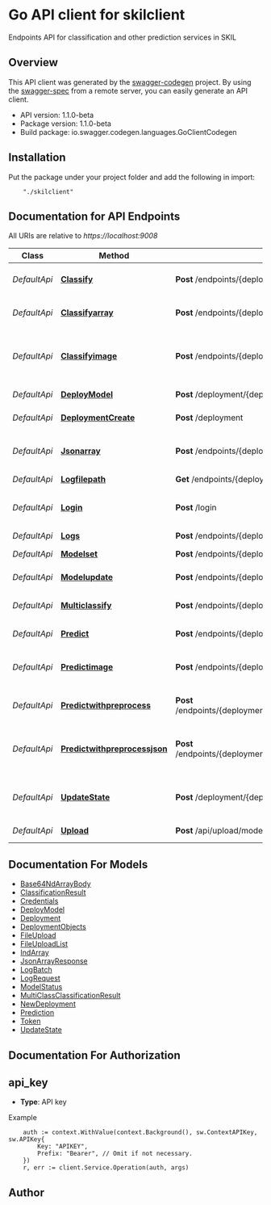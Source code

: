 # Go API client for skilclient

Endpoints API for classification and other prediction services in SKIL

## Overview
This API client was generated by the [swagger-codegen](https://github.com/swagger-api/swagger-codegen) project.  By using the [swagger-spec](https://github.com/swagger-api/swagger-spec) from a remote server, you can easily generate an API client.

- API version: 1.1.0-beta
- Package version: 1.1.0-beta
- Build package: io.swagger.codegen.languages.GoClientCodegen

## Installation
Put the package under your project folder and add the following in import:
```
    "./skilclient"
```

## Documentation for API Endpoints

All URIs are relative to *https://localhost:9008*

Class | Method | HTTP request | Description
------------ | ------------- | ------------- | -------------
*DefaultApi* | [**Classify**](docs/DefaultApi.md#classify) | **Post** /endpoints/{deploymentName}/model/{modelName}/default/classify | Use the deployed model to classify the input
*DefaultApi* | [**Classifyarray**](docs/DefaultApi.md#classifyarray) | **Post** /endpoints/{deploymentName}/model/{modelName}/default/classifyarray | Same as /classify but returns the output as Base64NDArrayBody
*DefaultApi* | [**Classifyimage**](docs/DefaultApi.md#classifyimage) | **Post** /endpoints/{deploymentName}/model/{modelName}/default/classifyimage | Use the deployed model to classify the input, using input image file from multipart form data.
*DefaultApi* | [**DeployModel**](docs/DefaultApi.md#deploymodel) | **Post** /deployment/{deploymentId}/model | Deploy a model in a deployment group.
*DefaultApi* | [**DeploymentCreate**](docs/DefaultApi.md#deploymentcreate) | **Post** /deployment | Create a new deployment group.
*DefaultApi* | [**Jsonarray**](docs/DefaultApi.md#jsonarray) | **Post** /endpoints/{deploymentName}/model/{modelName}/default/jsonarray | Run inference on the input and returns it as a JsonArrayResponse
*DefaultApi* | [**Logfilepath**](docs/DefaultApi.md#logfilepath) | **Get** /endpoints/{deploymentName}/model/{modelName}/default/logfilepath | Get logs file path
*DefaultApi* | [**Login**](docs/DefaultApi.md#login) | **Post** /login | Post JSON credentials and obtain a JWT authorization token.
*DefaultApi* | [**Logs**](docs/DefaultApi.md#logs) | **Post** /endpoints/{deploymentName}/model/{modelName}/default/logs | Get logs
*DefaultApi* | [**Modelset**](docs/DefaultApi.md#modelset) | **Post** /endpoints/{deploymentName}/model/{modelName}/default/modelset | Set the model to be served
*DefaultApi* | [**Modelupdate**](docs/DefaultApi.md#modelupdate) | **Post** /endpoints/{deploymentName}/model/{modelName}/default/modelupdate | Update the model to be served
*DefaultApi* | [**Multiclassify**](docs/DefaultApi.md#multiclassify) | **Post** /endpoints/{deploymentName}/model/{modelName}/default/multiclassify | Represents all of the labels for a given classification
*DefaultApi* | [**Predict**](docs/DefaultApi.md#predict) | **Post** /endpoints/{deploymentName}/model/{modelName}/default/predict | Run inference on the input array.
*DefaultApi* | [**Predictimage**](docs/DefaultApi.md#predictimage) | **Post** /endpoints/{deploymentName}/model/{modelName}/default/predictimage | Run inference on the input array, using input image file from multipart form data.
*DefaultApi* | [**Predictwithpreprocess**](docs/DefaultApi.md#predictwithpreprocess) | **Post** /endpoints/{deploymentName}/model/{modelName}/default/predictwithpreprocess | Preprocesses the input and run inference on it
*DefaultApi* | [**Predictwithpreprocessjson**](docs/DefaultApi.md#predictwithpreprocessjson) | **Post** /endpoints/{deploymentName}/model/{modelName}/default/predictwithpreprocessjson | Preprocesses the input and run inference on it and returns it as a JsonArrayResponse
*DefaultApi* | [**UpdateState**](docs/DefaultApi.md#updatestate) | **Post** /deployment/{deploymentId}/model/{modelId}/state | Change the state of model to \&quot;start\&quot; or \&quot;stop\&quot;
*DefaultApi* | [**Upload**](docs/DefaultApi.md#upload) | **Post** /api/upload/model | Upload a model file to SKIL for import.


## Documentation For Models

 - [Base64NdArrayBody](docs/Base64NdArrayBody.md)
 - [ClassificationResult](docs/ClassificationResult.md)
 - [Credentials](docs/Credentials.md)
 - [DeployModel](docs/DeployModel.md)
 - [Deployment](docs/Deployment.md)
 - [DeploymentObjects](docs/DeploymentObjects.md)
 - [FileUpload](docs/FileUpload.md)
 - [FileUploadList](docs/FileUploadList.md)
 - [IndArray](docs/IndArray.md)
 - [JsonArrayResponse](docs/JsonArrayResponse.md)
 - [LogBatch](docs/LogBatch.md)
 - [LogRequest](docs/LogRequest.md)
 - [ModelStatus](docs/ModelStatus.md)
 - [MultiClassClassificationResult](docs/MultiClassClassificationResult.md)
 - [NewDeployment](docs/NewDeployment.md)
 - [Prediction](docs/Prediction.md)
 - [Token](docs/Token.md)
 - [UpdateState](docs/UpdateState.md)


## Documentation For Authorization

## api_key
- **Type**: API key 

Example
```
	auth := context.WithValue(context.Background(), sw.ContextAPIKey, sw.APIKey{
		Key: "APIKEY",
		Prefix: "Bearer", // Omit if not necessary.
	})
    r, err := client.Service.Operation(auth, args)
```

## Author



